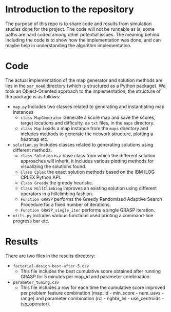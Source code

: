 # Introduction to the repository
The purpose of this repo is to share code and results from simulation studies done for the project. 
The code will not be runnable as is, some paths are hard coded among other potential issues. 
The meaning behind including the code is to show how the implementation was done, and can maybe help in understanding the algorithm implementation.

# Code
The actual implementation of the map generator and solution methods are lies in the `sar_moe8` directory (which is structured as a Python package).
We took an Object-Oriented approach to the implementation, the structure of the package is as follows:
- `map.py` Includes two classes related to generating and instantiating map instances
  - `class MapGenerator` Generate a score map and save the scores, target locations and difficulty, as `txt` files, in the `maps` directory.
  - `class Map` Loads a map instance from the `maps` directory and includes methods to generate the network structure, plotting a heatmap etc.
- `solution.py` Includes classes related to generating solutions using different methods.
  - `class Solution` is a base class from which the different solution approaches will inherit, it includes various plotting methods for visualizing the solutions found.
  - `Class Cplex` the exact solution methods based on the IBM ILOG CPLEX Python API.
  - `Class Greedy` the greedy heuristic.
  - `Class HillClimbing` improves an existing solution using different operators in a hillclimbing fashion.
  - `Function GRASP` performs the Greedy Randomized Adaptive Search Procedure for a fixed number of iterations.
  - `Function GRASP_single_iter` performs a single GRASP iteration.
- `utils.py` Includes various functions used printing a command-line progress bar etc.

# Results
There are two files in the results directory:
- `factorial-design-best-after-5.csv`
  - This file includes the best cumulative score obtained after running GRASP for 5 minutes per map_id and parameter combination.
- `parameter_tuning.csv`
  - This file includes a row for each time the cumulative score improved per problem feature combination (map_id - min_score - num_uavs - range) and parameter combination (rcl - nghbr_lvl - use_centroids - tsp_operator). 
